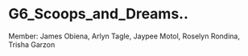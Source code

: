 # G6_Scoops_and_Dreams..
Member: James Obiena, Arlyn Tagle, Jaypee Motol, Roselyn Rondina, Trisha Garzon
